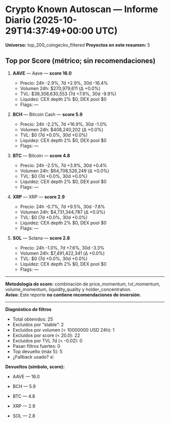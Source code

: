 # Crypto Known Autoscan — Informe Diario (2025-10-29T14:37:49+00:00 UTC)

**Universo:** top_200_coingecko_filtered
**Proyectos en este resumen:** 5

## Top por Score (métrico; sin recomendaciones)

1. **AAVE** — Aave — **score 16.0**
   - Precio: 24h -2.9%, 7d +2.9%, 30d -16.4%
   - Volumen 24h: $270,979,611 (Δ +0.0%)
   - TVL: $39,308,630,553 (7d +7.9%, 30d -9.9%)
   - Liquidez: CEX depth 2% $0, DEX pool $0
   - Flags: —

2. **BCH** — Bitcoin Cash — **score 5.9**
   - Precio: 24h -2.2%, 7d +16.9%, 30d -1.0%
   - Volumen 24h: $408,240,202 (Δ +0.0%)
   - TVL: $0 (7d +0.0%, 30d +0.0%)
   - Liquidez: CEX depth 2% $0, DEX pool $0
   - Flags: —

3. **BTC** — Bitcoin — **score 4.8**
   - Precio: 24h -2.5%, 7d +3.9%, 30d +0.4%
   - Volumen 24h: $64,708,526,249 (Δ +0.0%)
   - TVL: $0 (7d +0.0%, 30d +0.0%)
   - Liquidez: CEX depth 2% $0, DEX pool $0
   - Flags: —

4. **XRP** — XRP — **score 2.9**
   - Precio: 24h -0.7%, 7d +9.5%, 30d -7.8%
   - Volumen 24h: $4,731,344,787 (Δ +0.0%)
   - TVL: $0 (7d +0.0%, 30d +0.0%)
   - Liquidez: CEX depth 2% $0, DEX pool $0
   - Flags: —

5. **SOL** — Solana — **score 2.8**
   - Precio: 24h -1.0%, 7d +7.6%, 30d -3.3%
   - Volumen 24h: $7,491,422,341 (Δ +0.0%)
   - TVL: $0 (7d +0.0%, 30d +0.0%)
   - Liquidez: CEX depth 2% $0, DEX pool $0
   - Flags: —


---

**Metodología de score:** combinación de price_momentum, tvl_momentum, volume_momentum, liquidity_quality y holder_concentration.  
**Aviso:** Este reporte **no contiene recomendaciones de inversión**.


---
**Diagnóstico de filtros**

- Total obtenidos: 25
- Excluidos por “stable”: 2
- Excluidos por volumen (< 10000000 USD 24h): 1
- Excluidos por score (< 20.0): 22
- Excluidos por TVL 7d (< -0.02): 0
- Pasan filtros fuertes: 0
- Top devuelto (máx 5): 5
- ¿Fallback usado? sí


**Devueltos (símbolo, score):**

- AAVE — 16.0

- BCH — 5.9

- BTC — 4.8

- XRP — 2.9

- SOL — 2.8


